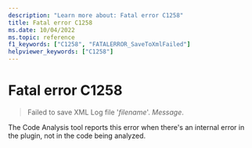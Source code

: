 ```yaml
---
description: "Learn more about: Fatal error C1258"
title: Fatal error C1258
ms.date: 10/04/2022
ms.topic: reference
f1_keywords: ["C1258", "FATALERROR_SaveToXmlFailed"]
helpviewer_keywords: ["C1258"]
---
```

# Fatal error C1258

> Failed to save XML Log file '*filename*'. *Message*.

The Code Analysis tool reports this error when there's an internal error in the plugin, not in the code being analyzed.
